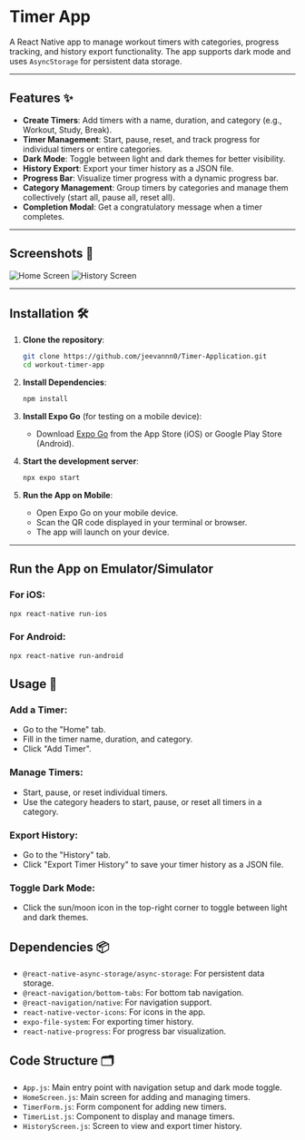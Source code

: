 # Timer App 

A React Native app to manage workout timers with categories, progress tracking, and history export functionality. The app supports dark mode and uses `AsyncStorage` for persistent data storage.

---

## Features ✨

- **Create Timers**: Add timers with a name, duration, and category (e.g., Workout, Study, Break).
- **Timer Management**: Start, pause, reset, and track progress for individual timers or entire categories.
- **Dark Mode**: Toggle between light and dark themes for better visibility.
- **History Export**: Export your timer history as a JSON file.
- **Progress Bar**: Visualize timer progress with a dynamic progress bar.
- **Category Management**: Group timers by categories and manage them collectively (start all, pause all, reset all).
- **Completion Modal**: Get a congratulatory message when a timer completes.

---

## Screenshots 📸

![Home Screen](https://via.placeholder.com/300x600?text=Home+Screen)
![History Screen](https://via.placeholder.com/300x600?text=History+Screen)

---

## Installation 🛠️

1. **Clone the repository**:
   ```bash
   git clone https://github.com/jeevannn0/Timer-Application.git
   cd workout-timer-app
   ```

2. **Install Dependencies**:
   ```bash
   npm install
   ```

3. **Install Expo Go** (for testing on a mobile device):
   - Download [Expo Go](https://expo.dev/client) from the App Store (iOS) or Google Play Store (Android).

4. **Start the development server**:
   ```bash
   npx expo start
   ```

5. **Run the App on Mobile**:
   - Open Expo Go on your mobile device.
   - Scan the QR code displayed in your terminal or browser.
   - The app will launch on your device.

---

## Run the App on Emulator/Simulator

### For iOS:
```bash
npx react-native run-ios
```

### For Android:
```bash
npx react-native run-android
```

## Usage 🚀

### Add a Timer:
- Go to the "Home" tab.
- Fill in the timer name, duration, and category.
- Click "Add Timer".

### Manage Timers:
- Start, pause, or reset individual timers.
- Use the category headers to start, pause, or reset all timers in a category.

### Export History:
- Go to the "History" tab.
- Click "Export Timer History" to save your timer history as a JSON file.

### Toggle Dark Mode:
- Click the sun/moon icon in the top-right corner to toggle between light and dark themes.

## Dependencies 📦
- `@react-native-async-storage/async-storage`: For persistent data storage.
- `@react-navigation/bottom-tabs`: For bottom tab navigation.
- `@react-navigation/native`: For navigation support.
- `react-native-vector-icons`: For icons in the app.
- `expo-file-system`: For exporting timer history.
- `react-native-progress`: For progress bar visualization.

## Code Structure 🗂️
- `App.js`: Main entry point with navigation setup and dark mode toggle.
- `HomeScreen.js`: Main screen for adding and managing timers.
- `TimerForm.js`: Form component for adding new timers.
- `TimerList.js`: Component to display and manage timers.
- `HistoryScreen.js`: Screen to view and export timer history.